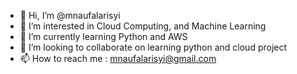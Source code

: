 - 👋 Hi, I’m @mnaufalarisyi
- 👀 I’m interested in Cloud Computing, and Machine Learning
- 🌱 I’m currently learning Python and AWS
- 💞️ I’m looking to collaborate on learning python and cloud project
- 📫 How to reach me : mnaufalarisyi@gmail.com

<!---
mnaufalarisyi/mnaufalarisyi is a ✨ special ✨ repository because its `README.md` (this file) appears on your GitHub profile.
You can click the Preview link to take a look at your changes.
--->
